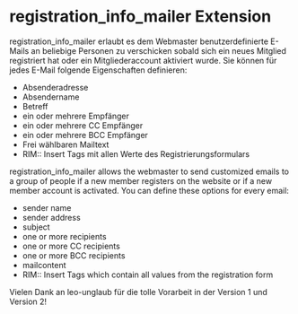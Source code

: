 registration_info_mailer Extension
==================================

registration_info_mailer erlaubt es dem Webmaster benutzerdefinierte E-Mails an beliebige Personen zu verschicken sobald sich ein neues Mitglied registriert hat oder ein Mitgliederaccount aktiviert wurde. Sie können für jedes E-Mail folgende Eigenschaften definieren:

* Absenderadresse
* Absendername
* Betreff
* ein oder mehrere Empfänger
* ein oder mehrere CC Empfänger
* ein oder mehrere BCC Empfänger
* Frei wählbaren Mailtext
* RIM:: Insert Tags mit allen Werte des Registrierungsformulars

registration_info_mailer allows the webmaster to send customized emails to a group of people if a new member registers on the website or if a new member account is activated. You can define these options for every email:

* sender name
* sender address
* subject
* one or more recipients
* one or more CC recipients
* one or more BCC recipients
* mailcontent
* RIM:: Insert Tags which contain all values from the registration form

Vielen Dank an leo-unglaub für die tolle Vorarbeit in der Version 1 und Version 2!
